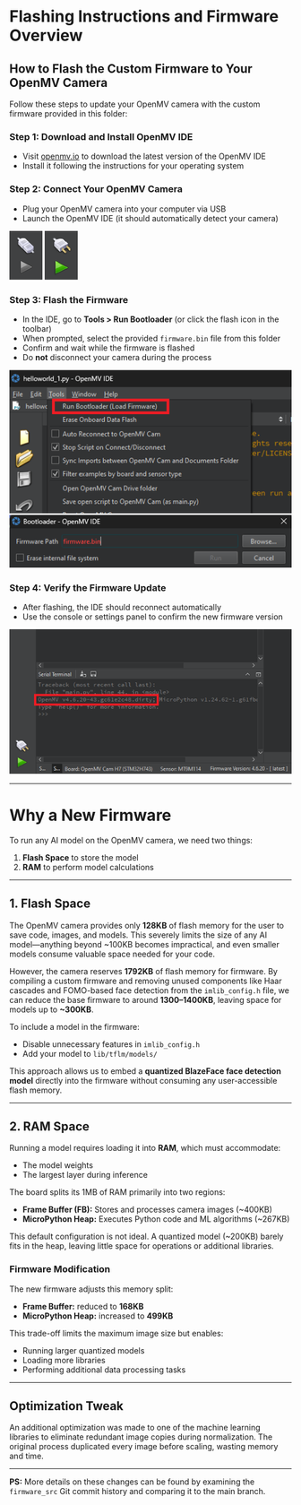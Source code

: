 # Flashing Instructions and Firmware Overview

## How to Flash the Custom Firmware to Your OpenMV Camera

Follow these steps to update your OpenMV camera with the custom firmware provided in this folder:

### Step 1: Download and Install OpenMV IDE
- Visit [openmv.io](https://openmv.io/pages/download) to download the latest version of the OpenMV IDE
- Install it following the instructions for your operating system

### Step 2: Connect Your OpenMV Camera
- Plug your OpenMV camera into your computer via USB
- Launch the OpenMV IDE (it should automatically detect your camera)

![camera_not_connected](../imgs/camera_not_connected.png)
![camera_connected](../imgs/camera_connected.png)

### Step 3: Flash the Firmware
- In the IDE, go to **Tools > Run Bootloader** (or click the flash icon in the toolbar)
- When prompted, select the provided `firmware.bin` file from this folder
- Confirm and wait while the firmware is flashed
- Do **not** disconnect your camera during the process

![camera_not_connected](../imgs/load_firmware.png)
![camera_not_connected](../imgs/load_firmware2.png)

### Step 4: Verify the Firmware Update
- After flashing, the IDE should reconnect automatically
- Use the console or settings panel to confirm the new firmware version

![camera_not_connected](../imgs/load_firmware_check.png)

---

# Why a New Firmware

To run any AI model on the OpenMV camera, we need two things:

1. **Flash Space** to store the model  
2. **RAM** to perform model calculations

---

## 1. Flash Space

The OpenMV camera provides only **128KB** of flash memory for the user to save code, images, and models. This severely limits the size of any AI model—anything beyond ~100KB becomes impractical, and even smaller models consume valuable space needed for your code.

However, the camera reserves **1792KB** of flash memory for firmware. By compiling a custom firmware and removing unused components like Haar cascades and FOMO-based face detection from the `imlib_config.h` file, we can reduce the base firmware to around **1300–1400KB**, leaving space for models up to **~300KB**.

To include a model in the firmware:
- Disable unnecessary features in `imlib_config.h`
- Add your model to `lib/tflm/models/`

This approach allows us to embed a **quantized BlazeFace face detection model** directly into the firmware without consuming any user-accessible flash memory.

---

## 2. RAM Space

Running a model requires loading it into **RAM**, which must accommodate:
- The model weights
- The largest layer during inference

The board splits its 1MB of RAM primarily into two regions:
- **Frame Buffer (FB):** Stores and processes camera images (~400KB)
- **MicroPython Heap:** Executes Python code and ML algorithms (~267KB)

This default configuration is not ideal. A quantized model (~200KB) barely fits in the heap, leaving little space for operations or additional libraries.

### Firmware Modification
The new firmware adjusts this memory split:
- **Frame Buffer:** reduced to **168KB**
- **MicroPython Heap:** increased to **499KB**

This trade-off limits the maximum image size but enables:
- Running larger quantized models
- Loading more libraries
- Performing additional data processing tasks

---

## Optimization Tweak

An additional optimization was made to one of the machine learning libraries to eliminate redundant image copies during normalization. The original process duplicated every image before scaling, wasting memory and time.

---

**PS:** More details on these changes can be found by examining the `firmware_src` Git commit history and comparing it to the main branch.

